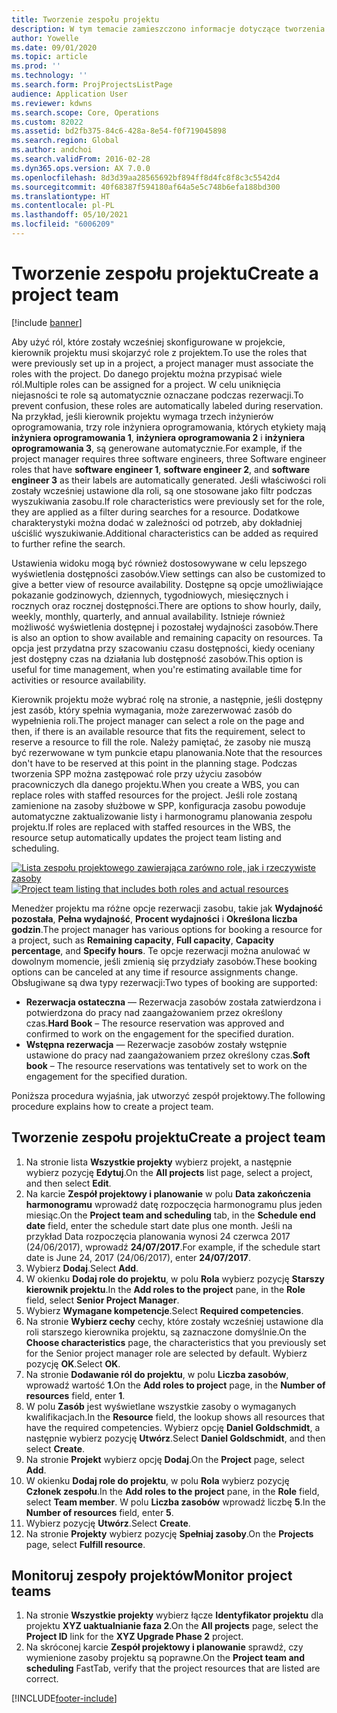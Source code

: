 ```yaml
---
title: Tworzenie zespołu projektu
description: W tym temacie zamieszczono informacje dotyczące tworzenia nowego zespołu projektu i zarządzania nim.
author: Yowelle
ms.date: 09/01/2020
ms.topic: article
ms.prod: ''
ms.technology: ''
ms.search.form: ProjProjectsListPage
audience: Application User
ms.reviewer: kdwns
ms.search.scope: Core, Operations
ms.custom: 82022
ms.assetid: bd2fb375-84c6-428a-8e54-f0f719045898
ms.search.region: Global
ms.author: andchoi
ms.search.validFrom: 2016-02-28
ms.dyn365.ops.version: AX 7.0.0
ms.openlocfilehash: 8d3d39aa28565692bf894ff8d4fc8f8c3c5542d4
ms.sourcegitcommit: 40f68387f594180af64a5e5c748b6efa188bd300
ms.translationtype: HT
ms.contentlocale: pl-PL
ms.lasthandoff: 05/10/2021
ms.locfileid: "6006209"
---
```

# <a name="create-a-project-team"></a><span data-ttu-id="9778d-103">Tworzenie zespołu projektu</span><span class="sxs-lookup"><span data-stu-id="9778d-103">Create a project team</span></span>

[!include [banner](../includes/banner.md)]

<span data-ttu-id="9778d-104">Aby użyć ról, które zostały wcześniej skonfigurowane w projekcie, kierownik projektu musi skojarzyć role z projektem.</span><span class="sxs-lookup"><span data-stu-id="9778d-104">To use the roles that were previously set up in a project, a project manager must associate the roles with the project.</span></span> <span data-ttu-id="9778d-105">Do danego projektu można przypisać wiele ról.</span><span class="sxs-lookup"><span data-stu-id="9778d-105">Multiple roles can be assigned for a project.</span></span> <span data-ttu-id="9778d-106">W celu uniknięcia niejasności te role są automatycznie oznaczane podczas rezerwacji.</span><span class="sxs-lookup"><span data-stu-id="9778d-106">To prevent confusion, these roles are automatically labeled during reservation.</span></span> <span data-ttu-id="9778d-107">Na przykład, jeśli kierownik projektu wymaga trzech inżynierów oprogramowania, trzy role inżyniera oprogramowania, których etykiety mają **inżyniera oprogramowania 1**, **inżyniera oprogramowania 2** i **inżyniera oprogramowania 3**, są generowane automatycznie.</span><span class="sxs-lookup"><span data-stu-id="9778d-107">For example, if the project manager requires three software engineers, three Software engineer roles that have **software engineer 1**, **software engineer 2**, and **software engineer 3** as their labels are automatically generated.</span></span> <span data-ttu-id="9778d-108">Jeśli właściwości roli zostały wcześniej ustawione dla roli, są one stosowane jako filtr podczas wyszukiwania zasobu.</span><span class="sxs-lookup"><span data-stu-id="9778d-108">If role characteristics were previously set for the role, they are applied as a filter during searches for a resource.</span></span> <span data-ttu-id="9778d-109">Dodatkowe charakterystyki można dodać w zależności od potrzeb, aby dokładniej uściślić wyszukiwanie.</span><span class="sxs-lookup"><span data-stu-id="9778d-109">Additional characteristics can be added as required to further refine the search.</span></span>

<span data-ttu-id="9778d-110">Ustawienia widoku mogą być również dostosowywane w celu lepszego wyświetlenia dostępności zasobów.</span><span class="sxs-lookup"><span data-stu-id="9778d-110">View settings can also be customized to give a better view of resource availability.</span></span> <span data-ttu-id="9778d-111">Dostępne są opcje umożliwiające pokazanie godzinowych, dziennych, tygodniowych, miesięcznych i rocznych oraz rocznej dostępności.</span><span class="sxs-lookup"><span data-stu-id="9778d-111">There are options to show hourly, daily, weekly, monthly, quarterly, and annual availability.</span></span> <span data-ttu-id="9778d-112">Istnieje również możliwość wyświetlenia dostępnej i pozostałej wydajności zasobów.</span><span class="sxs-lookup"><span data-stu-id="9778d-112">There is also an option to show available and remaining capacity on resources.</span></span> <span data-ttu-id="9778d-113">Ta opcja jest przydatna przy szacowaniu czasu dostępności, kiedy oceniany jest dostępny czas na działania lub dostępność zasobów.</span><span class="sxs-lookup"><span data-stu-id="9778d-113">This option is useful for time management, when you're estimating available time for activities or resource availability.</span></span>

<span data-ttu-id="9778d-114">Kierownik projektu może wybrać rolę na stronie, a następnie, jeśli dostępny jest zasób, który spełnia wymagania, może zarezerwować zasób do wypełnienia roli.</span><span class="sxs-lookup"><span data-stu-id="9778d-114">The project manager can select a role on the page and then, if there is an available resource that fits the requirement, select to reserve a resource to fill the role.</span></span> <span data-ttu-id="9778d-115">Należy pamiętać, że zasoby nie muszą być rezerwowane w tym punkcie etapu planowania.</span><span class="sxs-lookup"><span data-stu-id="9778d-115">Note that the resources don't have to be reserved at this point in the planning stage.</span></span> <span data-ttu-id="9778d-116">Podczas tworzenia SPP można zastępować role przy użyciu zasobów pracowniczych dla danego projektu.</span><span class="sxs-lookup"><span data-stu-id="9778d-116">When you create a WBS, you can replace roles with staffed resources for the project.</span></span> <span data-ttu-id="9778d-117">Jeśli role zostaną zamienione na zasoby służbowe w SPP, konfiguracja zasobu powoduje automatyczne zaktualizowanie listy i harmonogramu planowania zespołu projektu.</span><span class="sxs-lookup"><span data-stu-id="9778d-117">If roles are replaced with staffed resources in the WBS, the resource setup automatically updates the project team listing and scheduling.</span></span>

<span data-ttu-id="9778d-118">[![Lista zespołu projektowego zawierająca zarówno role, jak i rzeczywiste zasoby](./media/projectresourcing03-1024x368.jpg)](./media/projectresourcing03.jpg)</span><span class="sxs-lookup"><span data-stu-id="9778d-118">[![Project team listing that includes both roles and actual resources](./media/projectresourcing03-1024x368.jpg)](./media/projectresourcing03.jpg)</span></span> 

<span data-ttu-id="9778d-119">Menedżer projektu ma różne opcje rezerwacji zasobu, takie jak **Wydajność pozostała**, **Pełna wydajność**, **Procent wydajności** i **Określona liczba godzin**.</span><span class="sxs-lookup"><span data-stu-id="9778d-119">The project manager has various options for booking a resource for a project, such as **Remaining capacity**, **Full capacity**, **Capacity percentage**, and **Specify hours**.</span></span> <span data-ttu-id="9778d-120">Te opcje rezerwacji można anulować w dowolnym momencie, jeśli zmienią się przydziały zasobów.</span><span class="sxs-lookup"><span data-stu-id="9778d-120">These booking options can be canceled at any time if resource assignments change.</span></span> <span data-ttu-id="9778d-121">Obsługiwane są dwa typy rezerwacji:</span><span class="sxs-lookup"><span data-stu-id="9778d-121">Two types of booking are supported:</span></span>

- <span data-ttu-id="9778d-122">**Rezerwacja ostateczna** — Rezerwacja zasobów została zatwierdzona i potwierdzona do pracy nad zaangażowaniem przez określony czas.</span><span class="sxs-lookup"><span data-stu-id="9778d-122">**Hard Book** – The resource reservation was approved and confirmed to work on the engagement for the specified duration.</span></span>
- <span data-ttu-id="9778d-123">**Wstępna rezerwacja** — Rezerwacje zasobów zostały wstępnie ustawione do pracy nad zaangażowaniem przez określony czas.</span><span class="sxs-lookup"><span data-stu-id="9778d-123">**Soft book** – The resource reservations was tentatively set to work on the engagement for the specified duration.</span></span>

<span data-ttu-id="9778d-124">Poniższa procedura wyjaśnia, jak utworzyć zespół projektowy.</span><span class="sxs-lookup"><span data-stu-id="9778d-124">The following procedure explains how to create a project team.</span></span>

## <a name="create-a-project-team"></a><span data-ttu-id="9778d-125">Tworzenie zespołu projektu</span><span class="sxs-lookup"><span data-stu-id="9778d-125">Create a project team</span></span>

1. <span data-ttu-id="9778d-126">Na stronie lista **Wszystkie projekty** wybierz projekt, a następnie wybierz pozycję **Edytuj**.</span><span class="sxs-lookup"><span data-stu-id="9778d-126">On the **All projects** list page, select a project, and then select **Edit**.</span></span>
2. <span data-ttu-id="9778d-127">Na karcie **Zespół projektowy i planowanie** w polu **Data zakończenia harmonogramu** wprowadź datę rozpoczęcia harmonogramu plus jeden miesiąc.</span><span class="sxs-lookup"><span data-stu-id="9778d-127">On the **Project team and scheduling** tab, in the **Schedule end date** field, enter the schedule start date plus one month.</span></span> <span data-ttu-id="9778d-128">Jeśli na przykład Data rozpoczęcia planowania wynosi 24 czerwca 2017 (24/06/2017), wprowadź **24/07/2017**.</span><span class="sxs-lookup"><span data-stu-id="9778d-128">For example, if the schedule start date is June 24, 2017 (24/06/2017), enter **24/07/2017**.</span></span>
3. <span data-ttu-id="9778d-129">Wybierz **Dodaj**.</span><span class="sxs-lookup"><span data-stu-id="9778d-129">Select **Add**.</span></span>
4. <span data-ttu-id="9778d-130">W okienku **Dodaj role do projektu**, w polu **Rola** wybierz pozycję **Starszy kierownik projektu**.</span><span class="sxs-lookup"><span data-stu-id="9778d-130">In the **Add roles to the project** pane, in the **Role** field, select **Senior Project Manager**.</span></span>
5. <span data-ttu-id="9778d-131">Wybierz **Wymagane kompetencje**.</span><span class="sxs-lookup"><span data-stu-id="9778d-131">Select **Required competencies**.</span></span>
6. <span data-ttu-id="9778d-132">Na stronie **Wybierz cechy** cechy, które zostały wcześniej ustawione dla roli starszego kierownika projektu, są zaznaczone domyślnie.</span><span class="sxs-lookup"><span data-stu-id="9778d-132">On the **Choose characteristics** page, the characteristics that you previously set for the Senior project manager role are selected by default.</span></span> <span data-ttu-id="9778d-133">Wybierz pozycję **OK**.</span><span class="sxs-lookup"><span data-stu-id="9778d-133">Select **OK**.</span></span>
7. <span data-ttu-id="9778d-134">Na stronie **Dodawanie ról do projektu**, w polu **Liczba zasobów**, wprowadź wartość **1**.</span><span class="sxs-lookup"><span data-stu-id="9778d-134">On the **Add roles to project** page, in the **Number of resources** field, enter **1**.</span></span>
8. <span data-ttu-id="9778d-135">W polu **Zasób** jest wyświetlane wszystkie zasoby o wymaganych kwalifikacjach.</span><span class="sxs-lookup"><span data-stu-id="9778d-135">In the **Resource** field, the lookup shows all resources that have the required competencies.</span></span> <span data-ttu-id="9778d-136">Wybierz opcję **Daniel Goldschmidt**, a następnie wybierz pozycję **Utwórz**.</span><span class="sxs-lookup"><span data-stu-id="9778d-136">Select **Daniel Goldschmidt**, and then select **Create**.</span></span>
9. <span data-ttu-id="9778d-137">Na stronie **Projekt** wybierz opcję **Dodaj**.</span><span class="sxs-lookup"><span data-stu-id="9778d-137">On the **Project** page, select **Add**.</span></span>
10. <span data-ttu-id="9778d-138">W okienku **Dodaj role do projektu**, w polu **Rola** wybierz pozycję **Członek zespołu**.</span><span class="sxs-lookup"><span data-stu-id="9778d-138">In the **Add roles to the project** pane, in the **Role** field, select **Team member**.</span></span> <span data-ttu-id="9778d-139">W polu **Liczba zasobów** wprowadź liczbę **5**.</span><span class="sxs-lookup"><span data-stu-id="9778d-139">In the **Number of resources** field, enter **5**.</span></span>
11. <span data-ttu-id="9778d-140">Wybierz pozycję **Utwórz**.</span><span class="sxs-lookup"><span data-stu-id="9778d-140">Select **Create**.</span></span>
12. <span data-ttu-id="9778d-141">Na stronie **Projekty** wybierz pozycję **Spełniaj zasoby**.</span><span class="sxs-lookup"><span data-stu-id="9778d-141">On the **Projects** page, select **Fulfill resource**.</span></span>

## <a name="monitor-project-teams"></a><span data-ttu-id="9778d-142">Monitoruj zespoły projektów</span><span class="sxs-lookup"><span data-stu-id="9778d-142">Monitor project teams</span></span>
1. <span data-ttu-id="9778d-143">Na stronie **Wszystkie projekty** wybierz łącze **Identyfikator projektu** dla projektu **XYZ uaktualnianie faza 2**.</span><span class="sxs-lookup"><span data-stu-id="9778d-143">On the **All projects** page, select the **Project ID** link for the **XYZ Upgrade Phase 2** project.</span></span>
2. <span data-ttu-id="9778d-144">Na skróconej karcie **Zespół projektowy i planowanie** sprawdź, czy wymienione zasoby projektu są poprawne.</span><span class="sxs-lookup"><span data-stu-id="9778d-144">On the **Project team and scheduling** FastTab, verify that the project resources that are listed are correct.</span></span>


[!INCLUDE[footer-include](../includes/footer-banner.md)]